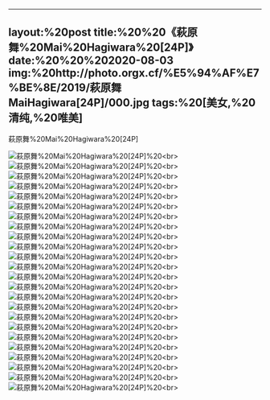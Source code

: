 ﻿---
layout:%20post
title:%20%20《萩原舞%20Mai%20Hagiwara%20[24P]》
date:%20%20%202020-08-03
img:%20http://photo.orgx.cf/%E5%94%AF%E7%BE%8E/2019/萩原舞MaiHagiwara[24P]/000.jpg
tags:%20[美女,%20清纯,%20唯美]
---

萩原舞%20Mai%20Hagiwara%20[24P]

![萩原舞%20Mai%20Hagiwara%20[24P]](http://photo.orgx.cf/%E5%94%AF%E7%BE%8E/2019/萩原舞MaiHagiwara[24P]/001.jpg%20''萩原舞%20Mai%20Hagiwara%20[24P]'')%20<br>
![萩原舞%20Mai%20Hagiwara%20[24P]](http://photo.orgx.cf/%E5%94%AF%E7%BE%8E/2019/萩原舞MaiHagiwara[24P]/002.jpg%20''萩原舞%20Mai%20Hagiwara%20[24P]'')%20<br>
![萩原舞%20Mai%20Hagiwara%20[24P]](http://photo.orgx.cf/%E5%94%AF%E7%BE%8E/2019/萩原舞MaiHagiwara[24P]/003.jpg%20''萩原舞%20Mai%20Hagiwara%20[24P]'')%20<br>
![萩原舞%20Mai%20Hagiwara%20[24P]](http://photo.orgx.cf/%E5%94%AF%E7%BE%8E/2019/萩原舞MaiHagiwara[24P]/004.jpg%20''萩原舞%20Mai%20Hagiwara%20[24P]'')%20<br>
![萩原舞%20Mai%20Hagiwara%20[24P]](http://photo.orgx.cf/%E5%94%AF%E7%BE%8E/2019/萩原舞MaiHagiwara[24P]/005.jpg%20''萩原舞%20Mai%20Hagiwara%20[24P]'')%20<br>
![萩原舞%20Mai%20Hagiwara%20[24P]](http://photo.orgx.cf/%E5%94%AF%E7%BE%8E/2019/萩原舞MaiHagiwara[24P]/006.jpg%20''萩原舞%20Mai%20Hagiwara%20[24P]'')%20<br>
![萩原舞%20Mai%20Hagiwara%20[24P]](http://photo.orgx.cf/%E5%94%AF%E7%BE%8E/2019/萩原舞MaiHagiwara[24P]/007.jpg%20''萩原舞%20Mai%20Hagiwara%20[24P]'')%20<br>
![萩原舞%20Mai%20Hagiwara%20[24P]](http://photo.orgx.cf/%E5%94%AF%E7%BE%8E/2019/萩原舞MaiHagiwara[24P]/008.jpg%20''萩原舞%20Mai%20Hagiwara%20[24P]'')%20<br>
![萩原舞%20Mai%20Hagiwara%20[24P]](http://photo.orgx.cf/%E5%94%AF%E7%BE%8E/2019/萩原舞MaiHagiwara[24P]/009.jpg%20''萩原舞%20Mai%20Hagiwara%20[24P]'')%20<br>
![萩原舞%20Mai%20Hagiwara%20[24P]](http://photo.orgx.cf/%E5%94%AF%E7%BE%8E/2019/萩原舞MaiHagiwara[24P]/010.jpg%20''萩原舞%20Mai%20Hagiwara%20[24P]'')%20<br>
![萩原舞%20Mai%20Hagiwara%20[24P]](http://photo.orgx.cf/%E5%94%AF%E7%BE%8E/2019/萩原舞MaiHagiwara[24P]/011.jpg%20''萩原舞%20Mai%20Hagiwara%20[24P]'')%20<br>
![萩原舞%20Mai%20Hagiwara%20[24P]](http://photo.orgx.cf/%E5%94%AF%E7%BE%8E/2019/萩原舞MaiHagiwara[24P]/012.jpg%20''萩原舞%20Mai%20Hagiwara%20[24P]'')%20<br>
![萩原舞%20Mai%20Hagiwara%20[24P]](http://photo.orgx.cf/%E5%94%AF%E7%BE%8E/2019/萩原舞MaiHagiwara[24P]/013.jpg%20''萩原舞%20Mai%20Hagiwara%20[24P]'')%20<br>
![萩原舞%20Mai%20Hagiwara%20[24P]](http://photo.orgx.cf/%E5%94%AF%E7%BE%8E/2019/萩原舞MaiHagiwara[24P]/014.jpg%20''萩原舞%20Mai%20Hagiwara%20[24P]'')%20<br>
![萩原舞%20Mai%20Hagiwara%20[24P]](http://photo.orgx.cf/%E5%94%AF%E7%BE%8E/2019/萩原舞MaiHagiwara[24P]/015.jpg%20''萩原舞%20Mai%20Hagiwara%20[24P]'')%20<br>
![萩原舞%20Mai%20Hagiwara%20[24P]](http://photo.orgx.cf/%E5%94%AF%E7%BE%8E/2019/萩原舞MaiHagiwara[24P]/016.jpg%20''萩原舞%20Mai%20Hagiwara%20[24P]'')%20<br>
![萩原舞%20Mai%20Hagiwara%20[24P]](http://photo.orgx.cf/%E5%94%AF%E7%BE%8E/2019/萩原舞MaiHagiwara[24P]/017.jpg%20''萩原舞%20Mai%20Hagiwara%20[24P]'')%20<br>
![萩原舞%20Mai%20Hagiwara%20[24P]](http://photo.orgx.cf/%E5%94%AF%E7%BE%8E/2019/萩原舞MaiHagiwara[24P]/018.jpg%20''萩原舞%20Mai%20Hagiwara%20[24P]'')%20<br>
![萩原舞%20Mai%20Hagiwara%20[24P]](http://photo.orgx.cf/%E5%94%AF%E7%BE%8E/2019/萩原舞MaiHagiwara[24P]/019.jpg%20''萩原舞%20Mai%20Hagiwara%20[24P]'')%20<br>
![萩原舞%20Mai%20Hagiwara%20[24P]](http://photo.orgx.cf/%E5%94%AF%E7%BE%8E/2019/萩原舞MaiHagiwara[24P]/020.jpg%20''萩原舞%20Mai%20Hagiwara%20[24P]'')%20<br>
![萩原舞%20Mai%20Hagiwara%20[24P]](http://photo.orgx.cf/%E5%94%AF%E7%BE%8E/2019/萩原舞MaiHagiwara[24P]/021.jpg%20''萩原舞%20Mai%20Hagiwara%20[24P]'')%20<br>
![萩原舞%20Mai%20Hagiwara%20[24P]](http://photo.orgx.cf/%E5%94%AF%E7%BE%8E/2019/萩原舞MaiHagiwara[24P]/022.jpg%20''萩原舞%20Mai%20Hagiwara%20[24P]'')%20<br>
![萩原舞%20Mai%20Hagiwara%20[24P]](http://photo.orgx.cf/%E5%94%AF%E7%BE%8E/2019/萩原舞MaiHagiwara[24P]/023.jpg%20''萩原舞%20Mai%20Hagiwara%20[24P]'')%20<br>
![萩原舞%20Mai%20Hagiwara%20[24P]](http://photo.orgx.cf/%E5%94%AF%E7%BE%8E/2019/萩原舞MaiHagiwara[24P]/024.jpg%20''萩原舞%20Mai%20Hagiwara%20[24P]'')%20<br>
